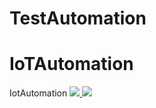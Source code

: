 # TestAutomation
# IoTAutomation
IotAutomation
<a href="https://portal.azure.com/#create/Microsoft.Template/uri/https%3A%2F%2Fraw.githubusercontent.com%2FElakkiya915%2FTestAutomation%2Fmaster%2Ftesttemplate.json" target="_blank">
    <img src="http://azuredeploy.net/deploybutton.png"/>
</a>
<a href="http://armviz.io/#/?load=https%3A%2F%2Fraw.githubusercontent.com%2FElakkiya915%2FTestAutomation%2Fmaster%2Ftesttemplate.json" target="_blank">
    <img src="http://armviz.io/visualizebutton.png"/>
</a>
